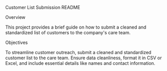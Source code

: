 Customer List Submission README

Overview

This project provides a brief guide on how to submit a cleaned and standardized list of customers to the company's care team.

Objectives 

To streamline customer outreach, submit a cleaned and standardized customer list to the care team.
Ensure data cleanliness, format it in CSV or Excel, and include essential details like names and contact information. 
